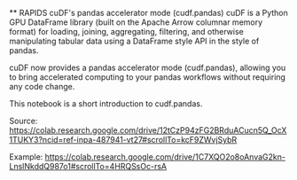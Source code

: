 ** RAPIDS cuDF's pandas accelerator mode (cudf.pandas)
cuDF is a Python GPU DataFrame library (built on the Apache Arrow columnar memory format) for loading, joining, aggregating, filtering, and otherwise manipulating tabular data using a DataFrame style API in the style of pandas.

cuDF now provides a pandas accelerator mode (cudf.pandas), allowing you to bring accelerated computing to your pandas workflows without requiring any code change.

This notebook is a short introduction to cudf.pandas.

Source: 
https://colab.research.google.com/drive/12tCzP94zFG2BRduACucn5Q_OcX1TUKY3?ncid=ref-inpa-487941-vt27#scrollTo=kcF9ZWvjSybR

Example: 
https://colab.research.google.com/drive/1C7XQO2o8oAnvaG2kn-LnslNkddQ987o1#scrollTo=4HRQSsOc-rsA
